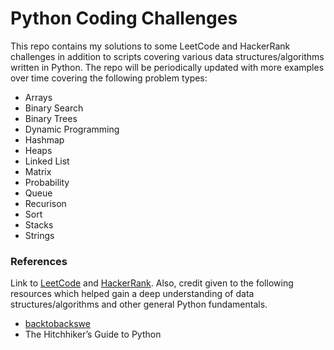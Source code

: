# Python Coding Challenges

This repo contains my solutions to some LeetCode and HackerRank challenges in
addition to scripts covering various data structures/algorithms written in
Python. The repo will be periodically updated with more examples over time
covering the following problem types:

- Arrays
- Binary Search
- Binary Trees
- Dynamic Programming
- Hashmap
- Heaps
- Linked List
- Matrix
- Probability
- Queue
- Recurison
- Sort
- Stacks
- Strings

### References

Link to [LeetCode](https://leetcode.com/) and
[HackerRank](https://www.hackerrank.com/). Also, credit given to the following
resources which helped gain a deep understanding of data structures/algorithms
and other general Python fundamentals. 

- [backtobackswe](https://www.youtube.com/c/BackToBackSWE)
- The Hitchhiker’s Guide to Python
